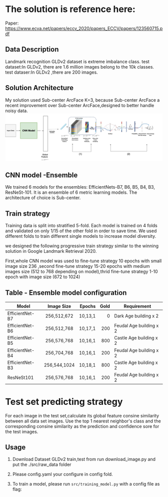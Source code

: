 # The solution is reference here:
Paper: https://www.ecva.net/papers/eccv_2020/papers_ECCV/papers/123560715.pdf

## Data Description
Landmark recognition GLDv2 dataset is extreme imbalance class.
test dataset:In GLDv2, there are 1.6 million images belong to the 10k classes.
test dataser:In GLDv2 ,there are 200 images. 

## Solution Architecture
My solution used Sub-center ArcFace K=3, because Sub-center ArcFace a recent improvement over Sub-center ArcFace,designed to better handle noisy data.
![image](https://github.com/surtho3764/lamdmark_image_classification/blob/main/doc/Model%20architecture.jpeg)


## CNN model -Ensemble 
We trained 6 models for the ensembles: EfficientNets-B7, B6, B5, B4, B3, ResNeSt-101.
It is an ensemble of 6 metric learning models. The architecture of choice is Sub-center.


## Train strategy
Training data is split into stratified 5-fold. Each model is trained on 4 folds and validated on only 1/15 of the other fold in order to save time. We used different folds to train different single models to increase model diversity.

we designed the following progressive train strategy similar to the winning solution in Google Landmark Retrieval 2020.

First,whole CNN model was used to fine-tune strategy 10 epochs with small image size 236 ,second fine-tune strategy 15-20 epochs with medium images size (512 to 768 depending on model),thrid fine-tune strategy 1-10 epoch with image size (672 to 1024) 

## Table - Ensemble model configuration 
Model          | Image Size   | Epochs | Gold | Requirement
-------------- |:-----:|-----:| ----:   |------------------------
EfficientNet-B7| 256,512,672  | 10,13,1 |    0 | Dark Age building x 2
EfficientNet-B6| 256,512,768  | 10,17,1 |  200 | Feudal Age building x 2
EfficientNet-B5| 256,576,768  | 10,16,1 |  800 | Castle Age building x 2   
EfficientNet-B4| 256,704,768  | 10,16,1 |  200 | Feudal Age building x 2
EfficientNet-B3| 256,544,1024 | 10,18,1 |  800 | Castle Age building x 2 
ResNeSt101     | 256,576,768  | 10,16,1 |  200 | Feudal Age building x 2



# Test set predicting strategy
For each image in the test set,calculate its global feature consine similarity between all data set images.
Use the top 1 nearest neighbor's class and the corresponding consine similarity as the prediction and confidence sore
for the test images.



##  Usage
1. Download Dataset GLDv2 train,test from run download_image.py and put the ./src/raw_data folder

2. Please config.yaml your configure in config fold.

3. To train a model, please run ```src/training_model.py``` with a config file as flag:


